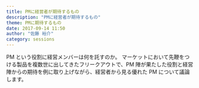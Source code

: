 ```yaml
---
title: PMに経営者が期待するもの
description: "PMに経営者が期待するもの"
theme: PMに期待するもの
date: 2017-09-14 11:50
author: "佐藤 裕介"
category: sessions
---
```

PM という役割に経営メンバーは何を託すのか。
マーケットにおいて先鞭をつける製品を複数世に出してきたフリークアウトで、PM 陣が果たした役割と経営陣からの期待を例に取り上げながら、経営者から見る優れた PM について議論します。
